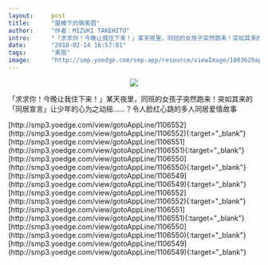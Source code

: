 ```yaml
---
layout:     post
title:      "屋檐下的萌美眉"
author:     "作者：MIZUKI TAKEHITO"
intro:      "「求求你！今晚让我住下来！」某天夜里，同班的女孩子突然跑来！突如其来的「同居宣言」让少年的心为之动摇……？令人脸红心跳的多人同居爱情故事"
date:       "2018-02-14 16:57:01"
tags:       "美眉"
image:      "http://smp.yoedge.com/smp-app/resource/viewImage/1003629appline.png"
---
```

<div style="text-align: center">
<p><img src="http://smp.yoedge.com/smp-app/resource/viewImage/1003629appline.png"/></p>
</div>
<p class="post-meta">
<span>「求求你！今晚让我住下来！」某天夜里，同班的女孩子突然跑来！突如其来的「同居宣言」让少年的心为之动摇……？令人脸红心跳的多人同居爱情故事</span>
</p>
[http://smp3.yoedge.com/view/gotoAppLine/1106552](http://smp3.yoedge.com/view/gotoAppLine/1106552){:target="_blank"}
[http://smp3.yoedge.com/view/gotoAppLine/1106551](http://smp3.yoedge.com/view/gotoAppLine/1106551){:target="_blank"}
[http://smp3.yoedge.com/view/gotoAppLine/1106550](http://smp3.yoedge.com/view/gotoAppLine/1106550){:target="_blank"}
[http://smp3.yoedge.com/view/gotoAppLine/1106549](http://smp3.yoedge.com/view/gotoAppLine/1106549){:target="_blank"}
[http://smp3.yoedge.com/view/gotoAppLine/1106552](http://smp3.yoedge.com/view/gotoAppLine/1106552){:target="_blank"}
[http://smp3.yoedge.com/view/gotoAppLine/1106551](http://smp3.yoedge.com/view/gotoAppLine/1106551){:target="_blank"}
[http://smp3.yoedge.com/view/gotoAppLine/1106550](http://smp3.yoedge.com/view/gotoAppLine/1106550){:target="_blank"}
[http://smp3.yoedge.com/view/gotoAppLine/1106549](http://smp3.yoedge.com/view/gotoAppLine/1106549){:target="_blank"}


